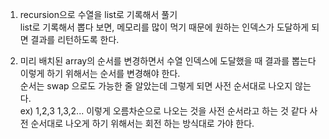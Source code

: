 1. recursion으로 수열을 list로 기록해서 풀기\
    list로 기록해서 뽑다 보면, 메모리를 많이 먹기 때문에 원하는 인덱스가 도달하게 되면 결과를 리턴하도록 한다.
     
2. 미리 배치된 array의 순서를 변경하면서 수열 인덱스에 도달했을 때 결과를 뽑는다\
    이렇게 하기 위해서는 순서를 변경해야 한다. \
    순서는 swap 으로도 가능한 줄 알았는데 그렇게 되면 사전 순서대로 나오지 않는다.\
    ex) 1,2,3 1,3,2... 이렇게 오름차순으로 나오는 것을 사전 순서라고 하는 것 같다
    사전 순서대로 나오게 하기 위해서는 회전 하는 방식대로 가야 한다.
    